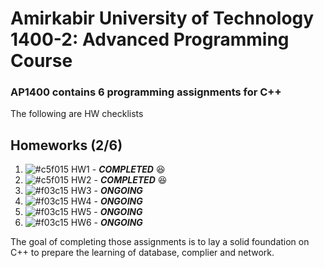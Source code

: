 #  Amirkabir University of Technology 1400-2: Advanced Programming Course

### AP1400 contains 6 programming assignments for C++ 

The following are HW checklists

## Homeworks (2/6)

1. ![#c5f015](https://placehold.co/15x15/c5f015/c5f015.png)  HW1 - ***COMPLETED*** 😆
2. ![#c5f015](https://placehold.co/15x15/c5f015/c5f015.png) HW2 - ***COMPLETED*** 😆
3. ![#f03c15](https://placehold.co/15x15/f03c15/f03c15.png) HW3 - ***ONGOING*** 
4. ![#f03c15](https://placehold.co/15x15/f03c15/f03c15.png) HW4 - ***ONGOING*** 
5. ![#f03c15](https://placehold.co/15x15/f03c15/f03c15.png) HW5 - ***ONGOING*** 
6. ![#f03c15](https://placehold.co/15x15/f03c15/f03c15.png) HW6 - ***ONGOING*** 



The goal of completing those assignments is to lay a solid foundation on C++ to prepare the learning of database, complier and network.